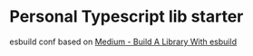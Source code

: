 # Personal Typescript lib starter 

esbuild conf based on [Medium - Build A Library With esbuild](https://medium.com/geekculture/build-a-library-with-esbuild-23235712f3c)
